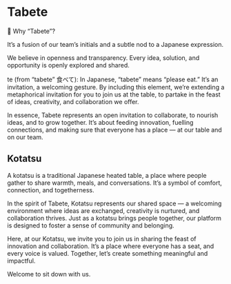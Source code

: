# Tabete

👋 Why “Tabete”?

It’s a fusion of our team’s initials and a subtle nod to a Japanese expression.

We believe in openness and transparency. Every idea, solution, and opportunity is openly explored and shared.

te (from “tabete” 食べて): In Japanese, “tabete” means “please eat.” It’s an invitation, a welcoming gesture. By including this element, we’re extending a metaphorical invitation for you to join us at the table, to partake in the feast of ideas, creativity, and collaboration we offer.

In essence, Tabete represents an open invitation to collaborate, to nourish ideas, and to grow together. It’s about feeding innovation, fuelling connections, and making sure that everyone has a place — at our table and on our team.

## Kotatsu

A kotatsu is a traditional Japanese heated table, a place where people gather to share warmth, meals, and conversations. It’s a symbol of comfort, connection, and togetherness.

In the spirit of Tabete, Kotatsu represents our shared space — a welcoming environment where ideas are exchanged, creativity is nurtured, and collaboration thrives. Just as a kotatsu brings people together, our platform is designed to foster a sense of community and belonging.

Here, at our Kotatsu, we invite you to join us in sharing the feast of innovation and collaboration. It’s a place where everyone has a seat, and every voice is valued. Together, let’s create something meaningful and impactful.

Welcome to sit down with us.
